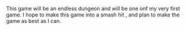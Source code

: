 This game will be an endless dungeon and will be one onf my very first game. I hope to make this game into a smash hit , and plan to make the game as best as I can.
